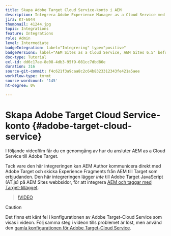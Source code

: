 ```yaml
---
title: Skapa Adobe Target Cloud Service-konto i AEM
description: Integrera Adobe Experience Manager as a Cloud Service med Adobe Target med hjälp av Cloud Service och Adobe IMS-autentisering.
jira: KT-6044
thumbnail: 41244.jpg
topic: Integrations
feature: Integrations
role: Admin
level: Intermediate
badgeIntegration: label="Integrering" type="positive"
badgeVersions: label="AEM Sites as a Cloud Service, AEM Sites 6.5" before-title="false"
doc-type: Tutorial
exl-id: dd6c17ae-8e08-4db3-95f9-081cc7dbd86e
duration: 316
source-git-commit: f4c621f3a9caa8c2c64b8323312343fe421a5aee
workflow-type: tm+mt
source-wordcount: '145'
ht-degree: 0%

---
```


# Skapa Adobe Target Cloud Service-konto {#adobe-target-cloud-service}

I följande videofilm får du en genomgång av hur du ansluter AEM as a Cloud Service till Adobe Target.

Tack vare den här integreringen kan AEM Author kommunicera direkt med Adobe Target och skicka Experience Fragments från AEM till Target som erbjudanden.  Den här integreringen lägger *inte* till Adobe Target JavaScript (AT.js) på AEM Sites webbsidor, för att integrera [AEM och taggar med Target-tillägget](../experience-platform/data-collection/tags/connect-aem-tag-property-using-ims.md).

>[!VIDEO](https://video.tv.adobe.com/v/41244?quality=12&learn=on)

>[!CAUTION]
>
>Det finns ett känt fel i konfigurationen av Adobe Target-Cloud Service som visas i videon. Följ samma steg i videon tills problemet är löst, men använd den [gamla konfigurationen för Adobe Target-Cloud Service](https://experienceleague.adobe.com/docs/experience-manager-learn/aem-target-tutorial/aem-target-implementation/using-aem-cloud-services.html).
